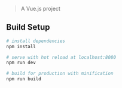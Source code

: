 > A Vue.js project

## Build Setup

``` bash
# install dependencies
npm install

# serve with hot reload at localhost:8080
npm run dev

# build for production with minification
npm run build